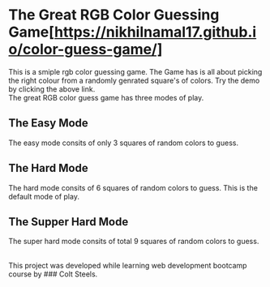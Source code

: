 # The Great RGB Color Guessing Game[https://nikhilnamal17.github.io/color-guess-game/]
This is a smiple rgb color guessing game. The Game has is all about picking the right colour from a randomly genrated square's of colors. Try the demo by clicking the above link.
<br>
The great RGB color guess game has three modes of play. 
<br>
## The Easy Mode
The easy mode consits of only 3 squares of random colors to guess.
<br>
## The Hard Mode
The hard mode consits of 6 squares of random colors to guess. This is the default mode of play.
<br>
## The Supper Hard Mode
The super hard mode consits of total 9 squares of random colors to guess.

<br>
This project was developed while learning web development bootcamp course by ### Colt Steels.

